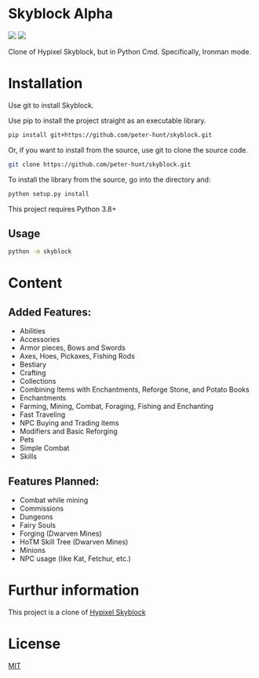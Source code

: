 # Skyblock Alpha
![](https://img.shields.io/github/repo-size/peter-hunt/skyblock)
![](https://img.shields.io/github/license/peter-hunt/skyblock)


Clone of Hypixel Skyblock, but in Python Cmd.
Specifically, Ironman mode.

# Installation
Use git to install Skyblock.

Use pip to install the project straight as an executable library.

```bash
pip install git+https://github.com/peter-hunt/skyblock.git
```

Or, if you want to install from the source, use git to clone the source code.

```bash
git clone https://github.com/peter-hunt/skyblock.git
```

To install the library from the source, go into the directory and:

```bash
python setup.py install
```

This project requires Python 3.8+

## Usage
```bash
python -m skyblock
```

# Content
## Added Features:
* Abilities
* Accessories
* Armor pieces, Bows and Swords
* Axes, Hoes, Pickaxes, Fishing Rods
* Bestiary
* Crafting
* Collections
* Combining Items with Enchantments, Reforge Stone, and Potato Books
* Enchantments
* Farming, Mining, Combat, Foraging, Fishing and Enchanting
* Fast Traveling
* NPC Buying and Trading items
* Modifiers and Basic Reforging
* Pets
* Simple Combat
* Skills

## Features Planned:
* Combat while mining
* Commissions
* Dungeons
* Fairy Souls
* Forging (Dwarven Mines)
* HoTM Skill Tree (Dwarven Mines)
* Minions
* NPC usage (like Kat, Fetchur, etc.)

# Furthur information
This project is a clone of [Hypixel Skyblock](https://hypixel-skyblock.fandom.com/wiki/Hypixel_SkyBlock_Wiki)

# License
[MIT](LICENSE.txt)
